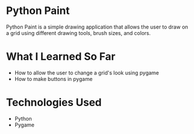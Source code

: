 # Python Paint
Python Paint is a simple drawing application that allows the user to draw on a grid using different drawing tools, brush sizes, and colors.

# What I Learned So Far
* How to allow the user to change a grid's look using pygame
* How to make buttons in pygame

# Technologies Used
* Python
* Pygame
